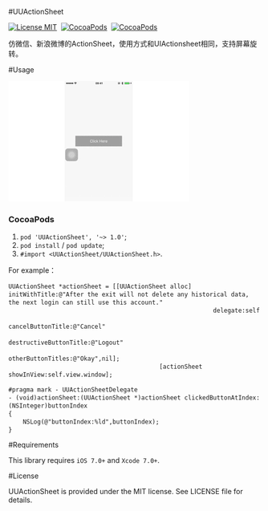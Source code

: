 #UUActionSheet

[![License MIT](https://img.shields.io/badge/license-MIT-green.svg?style=flat)](https://raw.githubusercontent.com/dexianyinjiu/UUActionSheet/master/LICENSE)&nbsp;
[![CocoaPods](http://img.shields.io/cocoapods/v/UUActionSheet.svg?style=flat)](https://cocoapods.org/pods/UUActionSheet)&nbsp;
[![CocoaPods](http://img.shields.io/cocoapods/p/UUActionSheet.svg?style=flat)](https://cocoapods.org/pods/UUActionSheet)&nbsp;

仿微信、新浪微博的ActionSheet，使用方式和UIActionsheet相同，支持屏幕旋转。

#Usage

![UUActionSheet](UUActionSheet.gif)

### CocoaPods

1. `pod 'UUActionSheet', '~> 1.0'`;
2. `pod install` / `pod update`;
3. `#import <UUActionSheet/UUActionSheet.h>`.

For example：

```objc
UUActionSheet *actionSheet = [[UUActionSheet alloc] initWithTitle:@"After the exit will not delete any historical data, the next login can still use this account."
                                                         delegate:self
                                                cancelButtonTitle:@"Cancel"
                                           destructiveButtonTitle:@"Logout"
                                                otherButtonTitles:@"Okay",nil];
                                          [actionSheet showInView:self.view.window];
```

```objc
#pragma mark - UUActionSheetDelegate
- (void)actionSheet:(UUActionSheet *)actionSheet clickedButtonAtIndex:(NSInteger)buttonIndex
{
    NSLog(@"buttonIndex:%ld",buttonIndex);
}
```

#Requirements

This library requires `iOS 7.0+` and `Xcode 7.0+`.


#License

UUActionSheet is provided under the MIT license. See LICENSE file for details.


